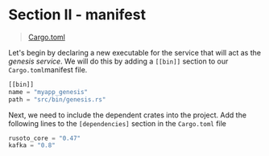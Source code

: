 # Section II - manifest

> [Cargo.toml](../rust-daas/Cargo.toml)

Let's begin by declaring a new executable for the service that will act as the _genesis service_. We will do this by adding a `[[bin]]` section to our `Cargo.toml`manifest file.

```rust
[[bin]]
name = "myapp_genesis"
path = "src/bin/genesis.rs"
```

Next, we need to include the dependent crates into the project. Add the following lines to the `[dependencies]` section in the `Cargo.toml` file

```rust
rusoto_core = "0.47"
kafka = "0.8"
```
